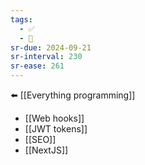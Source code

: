 ```yaml
---
tags:
  - ✅
  - 🧭
sr-due: 2024-09-21
sr-interval: 230
sr-ease: 261
---
```


⬅️ [[Everything programming]]

- [[Web hooks]]
- [[JWT tokens]]
- [[SEO]]
- [[NextJS]]
